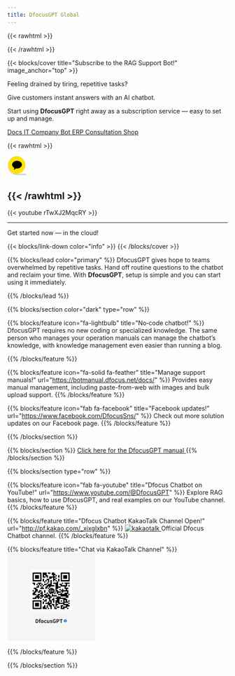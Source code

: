 ```yaml
---
title: DfocusGPT Global
---
```


{{< rawhtml >}}

<!-- Google tag (gtag.js) -->
<script async src="https://www.googletagmanager.com/gtag/js?id=G-7SKBGVZ04X"></script>
<!-- 임시로 testgpt 로 연결, 영어 버전 test purpose -->
<script>
  window.dataLayer = window.dataLayer || [];
  function gtag(){dataLayer.push(arguments);} 
  gtag('js', new Date());
  gtag('config', 'G-7SKBGVZ04X');
  
  window.plugin_keys = '061ca831-72bb-417b-bb24-03185946b9be';
  window.requestUrl = 'https://testgpt.dfocus.net';
</script>
<script src="https://testgpt.dfocus.net/static/chatbot-widget/js/dfocus-chatbot-load.js"></script>

{{< /rawhtml >}}

{{< blocks/cover title="Subscribe to the RAG Support Bot!" image_anchor="top" >}}

<div class="container-fluid py-5 text-center">
  <div class="row">
    <div class="col-lg-8 mx-auto">
      <p class="lead text-white">
        Feeling drained by tiring, repetitive tasks?
      </p>
      <p class="lead text-white">
        Give customers instant answers with an AI chatbot.
      </p>
      <p class="lead text-white">
        Start using <strong>DfocusGPT</strong> right away as a subscription service — easy to set up and manage.
      </p>
    </div>
  </div>
  </div>

<a class="btn btn-lg btn-primary me-3 mb-4" href="/en/docs/">
  Docs <i class="fas fa-arrow-alt-circle-right ms-2"></i>
</a>
<a class="btn btn-lg btn-secondary me-3 mb-4" href="https://dfocus.net">IT Company Bot<i class="fas fa-arrow-alt-circle-right ms-2"></i>
</a>
<a class="btn btn-lg btn-secondary me-3 mb-4" href="https://iquest.co.kr">ERP Consultation<i class="fas fa-arrow-alt-circle-right ms-2"></i>
</a>
<a class="btn btn-lg btn-secondary me-3 mb-4" href="https://dfocusgpt.dfocus.net">Shop<i class="fas fa-arrow-alt-circle-right ms-1"></i>
</a>


{{< rawhtml >}}

<script src="https://t1.kakaocdn.net/kakao_js_sdk/2.7.4/kakao.min.js"
  integrity="sha384-DKYJZ8NLiK8MN4/C5P2dtSmLQ4KwPaoqAfyA/DfmEc1VDxu4yyC7wy6K1Hs90nka" crossorigin="anonymous"></script>
<script>
  Kakao.init('e8966f18d6f93a8ef4adff2a7c6cf6b3');
  function chatChannel() {
    Kakao.Channel.chat({ channelPublicId: '_xjxgIxbn' });
  }
</script>

<a id="chat-channel-button" href="javascript:chatChannel()">
  <img src="image.png" alt="Chat on KakaoTalk Channel" />
  </a>

{{< /rawhtml >}}
----------------

{{< youtube rTwXJ2MqcRY >}}

----------------

<p class="lead mt-5"> Get started now — in the cloud!</p>
{{< blocks/link-down color="info" >}}
{{< /blocks/cover >}}


{{% blocks/lead color="primary" %}}
DfocusGPT gives hope to teams overwhelmed by repetitive tasks. Hand off routine questions to the chatbot and reclaim your time. With **DfocusGPT**, setup is simple and you can start using it immediately.

{{% /blocks/lead %}}

{{% blocks/section color="dark" type="row" %}}

{{% blocks/feature icon="fa-lightbulb" title="No‑code chatbot!" %}}
DfocusGPT requires no new coding or specialized knowledge. 
The same person who manages your operation manuals can manage the chatbot’s knowledge, with knowledge management even easier than running a blog.

{{% /blocks/feature %}}

{{% blocks/feature icon="fa-solid fa-feather" title="Manage support manuals!" url="https://botmanual.dfocus.net/docs/" %}}
Provides easy manual management, including paste-from-web with images and bulk upload support.
{{% /blocks/feature %}}

{{% blocks/feature icon="fab fa-facebook" title="Facebook updates!" url="https://www.facebook.com/DfocusSns/" %}}
Check out more solution updates on our Facebook page.
{{% /blocks/feature %}}

{{% /blocks/section %}}

{{% blocks/section %}}
<a class="btn btn-lg btn-primary me-3 mb-4" href="/en/docs/">
  Click here for the DfocusGPT manual<i class="fab ms-2 "></i>
</a>
{{% /blocks/section %}}


{{% blocks/section type="row" %}}

{{% blocks/feature icon="fab fa-youtube" title="Dfocus Chatbot on YouTube!"
    url="https://www.youtube.com/@DfocusGPT" %}}
Explore RAG basics, how to use DfocusGPT, and real examples on our YouTube channel.
{{% /blocks/feature %}}

{{% blocks/feature title="Dfocus Chatbot KakaoTalk Channel Open!" url="http://pf.kakao.com/_xjxgIxbn" %}}
<a href="http://pf.kakao.com/_xjxgIxbn">
  <img src="/static/kakaotalk_sharing_btn_medium_ov.png" alt="kakaotalk" style="width:50px; height:auto;">
</a> Official Dfocus Chatbot channel.
{{% /blocks/feature %}}

{{% blocks/feature  title="Chat via KakaoTalk Channel" %}}
<img src="qr-chat.png" alt="KakaoTalk Chatbot QR" width="200" height="200">

{{% /blocks/feature %}}

{{% /blocks/section %}}
